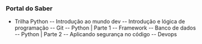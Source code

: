 ### Portal do Saber

- Trilha Python
-- Introdução ao mundo dev
-- Introdução e lógica de programação
-- Git
-- Python | Parte 1
-- Framework
-- Banco de dados
-- Python | Parte 2
-- Aplicando segurança no código
-- Devops
